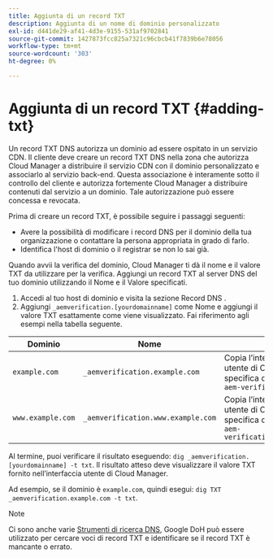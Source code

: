 ```yaml
---
title: Aggiunta di un record TXT
description: Aggiunta di un nome di dominio personalizzato
exl-id: d441de29-af41-4d3e-9155-531af9702841
source-git-commit: 1427873fcc825a7321c96cbcb41f7839b6e78056
workflow-type: tm+mt
source-wordcount: '303'
ht-degree: 0%

---
```


# Aggiunta di un record TXT {#adding-txt}

Un record TXT DNS autorizza un dominio ad essere ospitato in un servizio CDN. Il cliente deve creare un record TXT DNS nella zona che autorizza Cloud Manager a distribuire il servizio CDN con il dominio personalizzato e associarlo al servizio back-end. Questa associazione è interamente sotto il controllo del cliente e autorizza fortemente Cloud Manager a distribuire contenuti dal servizio a un dominio. Tale autorizzazione può essere concessa e revocata.

Prima di creare un record TXT, è possibile seguire i passaggi seguenti:

* Avere la possibilità di modificare i record DNS per il dominio della tua organizzazione o contattare la persona appropriata in grado di farlo.
* Identifica l&#39;host di dominio o il registrar se non lo sai già.

Quando avvii la verifica del dominio, Cloud Manager ti dà il nome e il valore TXT da utilizzare per la verifica. Aggiungi un record TXT al server DNS del tuo dominio utilizzando il Nome e il Valore specificati.

1. Accedi al tuo host di dominio e visita la sezione Record DNS .
1. Aggiungi `_aemverification.[yourdomainname]` come Nome e aggiungi il valore TXT esattamente come viene visualizzato.
Fai riferimento agli esempi nella tabella seguente.

| Dominio | Nome | Valore TXT |
|--- |--- |---|
| `example.com` | `_aemverification.example.com` | Copia l’intero valore visualizzato nell’interfaccia utente di Cloud Manager. Questa funzione è specifica del dominio e dell’ambiente. `Ex:adobe-aem-verification=example.com/[program]/[env]/..` |
| `www.example.com` | `_aemverification.www.example.com` | Copia l’intero valore visualizzato nell’interfaccia utente di Cloud Manager. Questa funzione è specifica del dominio e dell’ambiente. `Ex:adobe-aem-verification=www.example.com/[program]/[env]/..` |

Al termine, puoi verificare il risultato eseguendo: `dig _aemverification.[yourdomainname] -t txt`.
Il risultato atteso deve visualizzare il valore TXT fornito nell’interfaccia utente di Cloud Manager.

Ad esempio, se il dominio è `example.com`, quindi esegui: `dig TXT _aemverification.example.com -t txt`.

>[!NOTE]
>Ci sono anche varie [Strumenti di ricerca DNS](https://www.ultratools.com/tools/dnsLookup), Google DoH può essere utilizzato per cercare voci di record TXT e identificare se il record TXT è mancante o errato.
